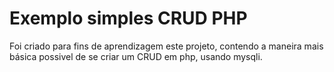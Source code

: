 # Exemplo simples CRUD PHP

Foi criado para fins de aprendizagem este projeto, contendo a maneira mais básica possivel de se criar um CRUD em php, usando mysqli.

